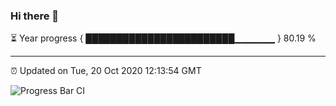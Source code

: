 ### Hi there 👋

⏳ Year progress { ████████████████████████▁▁▁▁▁▁ } 80.19 %

---

⏰ Updated on Tue, 20 Oct 2020 12:13:54 GMT

![Progress Bar CI](https://github.com/liununu/liununu/workflows/Progress%20Bar%20CI/badge.svg)
